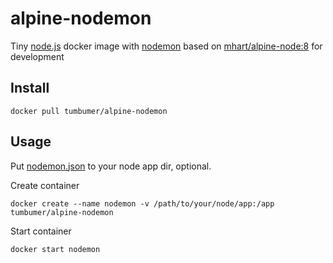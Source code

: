 # alpine-nodemon

Tiny [node.js](https://nodejs.org/en/) docker image
with [nodemon](https://github.com/remy/nodemon)
based on [mhart/alpine-node:8](https://github.com/mhart/alpine-node)
for development

## Install

    docker pull tumbumer/alpine-nodemon

## Usage

Put [nodemon.json](https://github.com/remy/nodemon/blob/master/doc/sample-nodemon.md) to your node app dir, optional.

Create container

    docker create --name nodemon -v /path/to/your/node/app:/app tumbumer/alpine-nodemon

Start container

    docker start nodemon
